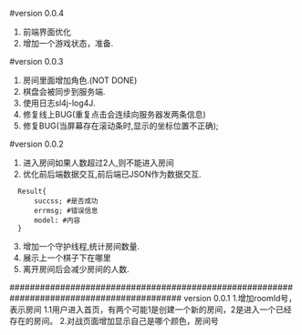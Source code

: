 #version 0.0.4
1. 前端界面优化
2. 增加一个游戏状态，准备.

#version 0.0.3
1. 房间里面增加角色.(NOT DONE)
2. 棋盘会被同步到服务端.
3. 使用日志sl4j-log4J.
4. 修复线上BUG(重复点击会连续向服务器发两条信息)
5. 修复BUG(当屏幕存在滚动条时,显示的坐标位置不正确);

#version 0.0.2
1. 进入房间如果人数超过2人,则不能进入房间
2. 优化前后端数据交互,前后端已JSON作为数据交互.
  ```
    Result{
        succss; #是否成功
        errmsg; #错误信息
        model: #内容
    }
  ```
3. 增加一个守护线程,统计房间数量.
4. 展示上一个棋子下在哪里
5. 离开房间后会减少房间的人数.

##########################################################################################
version 0.0.1
1.增加roomId号，表示房间
  1.1用户进入首页，有两个可能1是创建一个新的房间，2是进入一个已经存在的房间。
2.对战页面增加显示自己是哪个颜色，房间号
